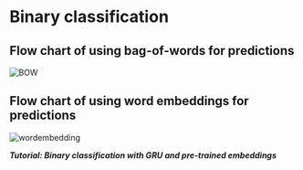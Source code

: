# Binary classification

## Flow chart of using bag-of-words for predictions
![BOW](https://user-images.githubusercontent.com/60803118/131305709-fd98f95b-d610-4779-9f48-e4a6c89a8268.png)

## Flow chart of using word embeddings for predictions  
![wordembedding](https://user-images.githubusercontent.com/60803118/131305724-522b4c52-363e-4ae6-bfa8-11875963b5a1.png)


***Tutorial: Binary classification with GRU and pre-trained embeddings***    

 

